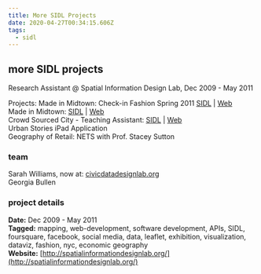 ```yaml
---
title: More SIDL Projects
date: 2020-04-27T00:34:15.606Z
tags:
  - sidl
---
```


## more SIDL projects

Research Assistant @ Spatial Information Design Lab, Dec 2009 - May 2011

Projects: Made in Midtown: Check-in Fashion Spring 2011 [SIDL](http://spatialinformationdesignlab.org/projects.php?id=151) | [Web](http://www.checkinfashion.com/)  
Made in Midtown: [SIDL](http://spatialinformationdesignlab.org/projects.php?id=128) | [Web](http://madeinmidtown.org/)  
Crowd Sourced City - Teaching Assistant: [SIDL](http://spatialinformationdesignlab.org/projects.php?id=136) | [Web](http://www.crowdsourcedcity.com/)  
Urban Stories iPad Application  
Geography of Retail: NETS with Prof. Stacey Sutton  

### team

Sarah Williams, now at: [civicdatadesignlab.org](http://civicdatadesignlab.org)  
Georgia Bullen  

### project details

**Date:** Dec 2009 - May 2011  
**Tagged:** mapping, web-development, software development, APIs, SIDL, foursquare, facebook, social media, data, leaflet, exhibition, visualization, dataviz, fashion, nyc, economic geography  
**Website:** [http://spatialinformationdesignlab.org/](http://spatialinformationdesignlab.org/)